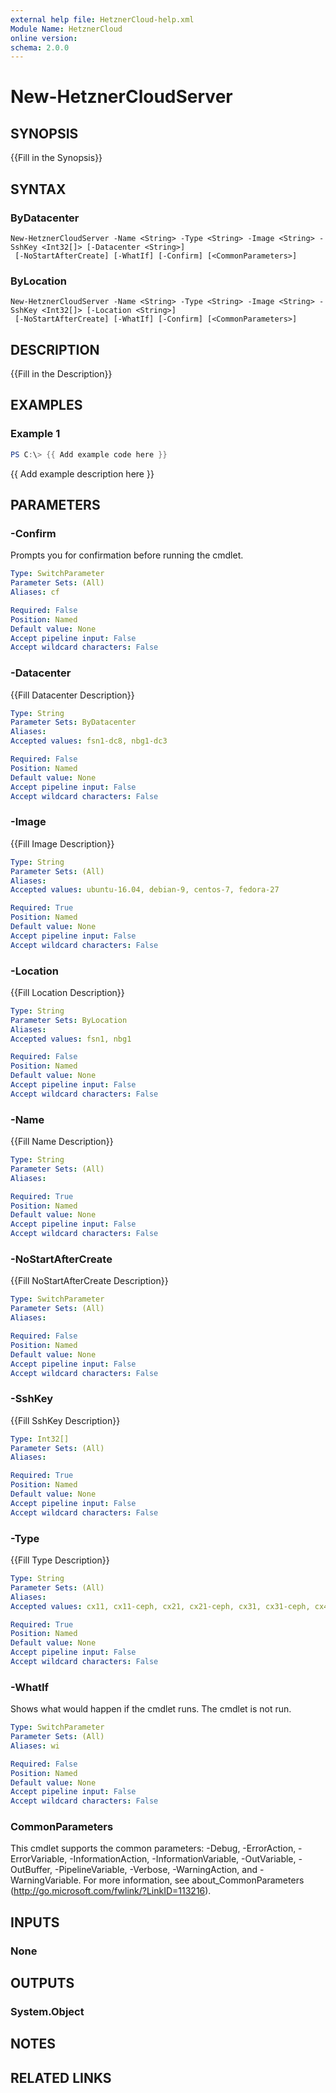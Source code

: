 ```yaml
---
external help file: HetznerCloud-help.xml
Module Name: HetznerCloud
online version:
schema: 2.0.0
---
```


# New-HetznerCloudServer

## SYNOPSIS
{{Fill in the Synopsis}}

## SYNTAX

### ByDatacenter
```
New-HetznerCloudServer -Name <String> -Type <String> -Image <String> -SshKey <Int32[]> [-Datacenter <String>]
 [-NoStartAfterCreate] [-WhatIf] [-Confirm] [<CommonParameters>]
```

### ByLocation
```
New-HetznerCloudServer -Name <String> -Type <String> -Image <String> -SshKey <Int32[]> [-Location <String>]
 [-NoStartAfterCreate] [-WhatIf] [-Confirm] [<CommonParameters>]
```

## DESCRIPTION
{{Fill in the Description}}

## EXAMPLES

### Example 1
```powershell
PS C:\> {{ Add example code here }}
```

{{ Add example description here }}

## PARAMETERS

### -Confirm
Prompts you for confirmation before running the cmdlet.

```yaml
Type: SwitchParameter
Parameter Sets: (All)
Aliases: cf

Required: False
Position: Named
Default value: None
Accept pipeline input: False
Accept wildcard characters: False
```

### -Datacenter
{{Fill Datacenter Description}}

```yaml
Type: String
Parameter Sets: ByDatacenter
Aliases:
Accepted values: fsn1-dc8, nbg1-dc3

Required: False
Position: Named
Default value: None
Accept pipeline input: False
Accept wildcard characters: False
```

### -Image
{{Fill Image Description}}

```yaml
Type: String
Parameter Sets: (All)
Aliases:
Accepted values: ubuntu-16.04, debian-9, centos-7, fedora-27

Required: True
Position: Named
Default value: None
Accept pipeline input: False
Accept wildcard characters: False
```

### -Location
{{Fill Location Description}}

```yaml
Type: String
Parameter Sets: ByLocation
Aliases:
Accepted values: fsn1, nbg1

Required: False
Position: Named
Default value: None
Accept pipeline input: False
Accept wildcard characters: False
```

### -Name
{{Fill Name Description}}

```yaml
Type: String
Parameter Sets: (All)
Aliases:

Required: True
Position: Named
Default value: None
Accept pipeline input: False
Accept wildcard characters: False
```

### -NoStartAfterCreate
{{Fill NoStartAfterCreate Description}}

```yaml
Type: SwitchParameter
Parameter Sets: (All)
Aliases:

Required: False
Position: Named
Default value: None
Accept pipeline input: False
Accept wildcard characters: False
```

### -SshKey
{{Fill SshKey Description}}

```yaml
Type: Int32[]
Parameter Sets: (All)
Aliases:

Required: True
Position: Named
Default value: None
Accept pipeline input: False
Accept wildcard characters: False
```

### -Type
{{Fill Type Description}}

```yaml
Type: String
Parameter Sets: (All)
Aliases:
Accepted values: cx11, cx11-ceph, cx21, cx21-ceph, cx31, cx31-ceph, cx41, cx41-ceph, cx51, cx51-ceph

Required: True
Position: Named
Default value: None
Accept pipeline input: False
Accept wildcard characters: False
```

### -WhatIf
Shows what would happen if the cmdlet runs.
The cmdlet is not run.

```yaml
Type: SwitchParameter
Parameter Sets: (All)
Aliases: wi

Required: False
Position: Named
Default value: None
Accept pipeline input: False
Accept wildcard characters: False
```

### CommonParameters
This cmdlet supports the common parameters: -Debug, -ErrorAction, -ErrorVariable, -InformationAction, -InformationVariable, -OutVariable, -OutBuffer, -PipelineVariable, -Verbose, -WarningAction, and -WarningVariable.
For more information, see about_CommonParameters (http://go.microsoft.com/fwlink/?LinkID=113216).

## INPUTS

### None


## OUTPUTS

### System.Object

## NOTES

## RELATED LINKS
